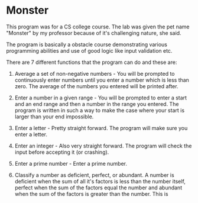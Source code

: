 # Monster
This program was for a CS college course. The lab was given the pet name "Monster" by my professor because of it's challenging nature, she said.

The program is basically a obstacle course demonstrating various programming abilities and use of good logic like input validation etc.

There are 7 different functions that the program can do and these are:

1) Average a set of non-negative numbers - You will be prompted to continuously enter numbers until you enter a number which is less than zero. The average of the numbers you entered will be printed after.

2) Enter a number in a given range - You will be prompted to enter a start and an end range and then a number in the range you entered. The program is written in such a way to make the case where your start is larger than your end impossible.

3) Enter a letter - Pretty straight forward. The program will make sure you enter a letter.

4) Enter an integer - Also very straight forward. The program will check the input before accepting it (or crashing).

5) Enter a prime number - Enter a prime number.

6) Classify a number as deficient, perfect, or abundant. A number is deficient when the sum of all it's factors is less than the number itself, perfect when the sum of the factors equal the number and abundant when the sum of the factors is greater than the number. This is 